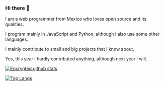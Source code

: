 ### Hi there 👋


I am a web programmer from Mexico who loves open source and its qualities.

I program mainly in JavaScript and Python, although I also use some other languages.

I mainly contribute to small and big projects that I know about.

Yes, this year I hardly contributed anything, although next year I will.


[![Encrypted github stats](https://github-readme-stats.vercel.app/api?username=EncryptedScreen&show_icons=true)](https://github.com/anuraghazra/github-readme-stats)

[![Top Langs](https://github-readme-stats.vercel.app/api/top-langs/?username=EncryptedScreen)](https://github.com/anuraghazra/github-readme-stats)
